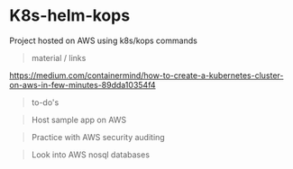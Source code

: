 # K8s-helm-kops

Project hosted on AWS using k8s/kops commands 

> material / links

https://medium.com/containermind/how-to-create-a-kubernetes-cluster-on-aws-in-few-minutes-89dda10354f4

> to-do's

> Host sample app on AWS

> Practice with AWS security auditing

> Look into AWS nosql databases
